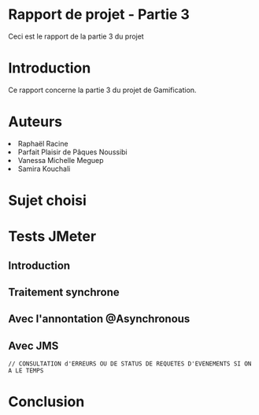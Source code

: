 # Rapport de projet - Partie 3
Ceci est le rapport de la partie 3 du projet

# Introduction
Ce rapport concerne la partie 3 du projet de Gamification.

# Auteurs
<li>Raphaël Racine
<li>Parfait Plaisir de Pâques Noussibi
<li>Vanessa Michelle Meguep
<li>Samira Kouchali

# Sujet choisi

# Tests JMeter
## Introduction
## Traitement synchrone
## Avec l'annontation @Asynchronous
## Avec JMS

```
// CONSULTATION d'ERREURS OU DE STATUS DE REQUETES D'EVENEMENTS SI ON A LE TEMPS
```

# Conclusion



